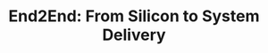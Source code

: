 ---
categories:
- bkk19
description: To Be Provided
future_image:
  featured: 'true'
  path: /assets/images/featured-images/bkk19/BKK19-304.png
session_attendee_num: '8'
session_id: BKK19-304
session_room: 'Keynote Room (World Ballroom BC) '
session_slot:
  end_time: '2019-04-03 12:05:00'
  start_time: '2019-04-03 11:35:00'
session_speakers:
- speaker_bio: ''
  speaker_company: Marvell
  speaker_image: /assets/images/speakers/placeholder.jpg
  speaker_location: ''
  speaker_name: Larry Wikelius
  speaker_position: ''
  speaker_username: larry_wikelius.1z7uk9az
- speaker_bio: ''
  speaker_company: Marvell
  speaker_image: /assets/images/speakers/placeholder.jpg
  speaker_location: ''
  speaker_name: Larry Wikelius
  speaker_position: VP - Ecosystem and Partner Enabling
  speaker_username: lwikelius
session_track: Arm on Arm
tag: session
tags:
- Tools
title: 'End2End: From Silicon to System Delivery'
---